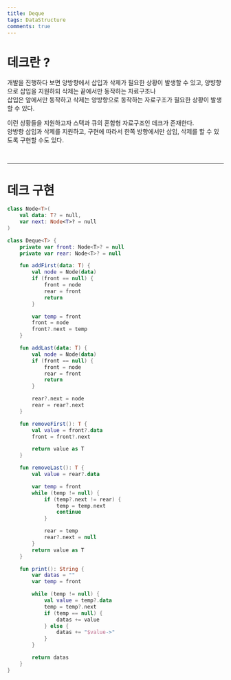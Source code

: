 ```yaml
---
title: Deque
tags: DataStructure
comments: true
---
```


# 데크란 ?

개발을 진행하다 보면 양방향에서 삽입과 삭제가 필요한 상황이 발생할 수 있고, 양뱡향으로 삽입을 지원하되 삭제는 끝에서만 동작하는 자료구조나 <br>
삽입은 앞에서만 동작하고 삭제는 양방향으로 동작하는 자료구조가 필요한 상황이 발생할 수 있다.

이런 상황들을 지원하고자 스택과 큐의 혼합형 자료구조인 데크가 존재한다. <br>
양방향 삽입과 삭제를 지원하고, 구현에 따라서 한쪽 방향에서만 삽입, 삭제를 할 수 있도록 구현할 수도 있다.

<br>
<hr>

# 데크 구현

```kotlin
class Node<T>(
    val data: T? = null,
    var next: Node<T>? = null
)

class Deque<T> {
    private var front: Node<T>? = null
    private var rear: Node<T>? = null

    fun addFirst(data: T) {
        val node = Node(data)
        if (front == null) {
            front = node
            rear = front
            return
        }

        var temp = front
        front = node
        front?.next = temp
    }

    fun addLast(data: T) {
        val node = Node(data)
        if (front == null) {
            front = node
            rear = front
            return
        }

        rear?.next = node
        rear = rear?.next
    }

    fun removeFirst(): T {
        val value = front?.data
        front = front?.next

        return value as T
    }

    fun removeLast(): T {
        val value = rear?.data

        var temp = front
        while (temp != null) {
            if (temp?.next != rear) {
                temp = temp.next
                continue
            }

            rear = temp
            rear?.next = null
        }
        return value as T
    }

    fun print(): String {
        var datas = ""
        var temp = front

        while (temp != null) {
            val value = temp?.data
            temp = temp?.next
            if (temp == null) {
                datas += value
            } else {
                datas += "$value->"
            }
        }

        return datas
    }
}
```
